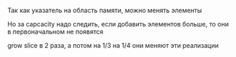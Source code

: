 Так как указатель на область памяти, можно менять элементы

Но за capcacity надо следить, если добавить элементов больше, то они в первоначальном не появятся

grow slice
в 2 раза, а потом на 1/3 на 1/4 они меняют эти реализации
